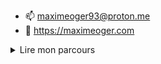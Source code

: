 
- 📫 maximeoger93@proton.me
- 🔮 https://maximeoger.com

<details>
  <summary>Lire mon parcours</summary>
  soon ...  
</details>

<!---
maximeoger/maximeoger is a ✨ special ✨ repository because its `README.md` (this file) appears on your GitHub profile.
You can click the Preview link to take a look at your changes.

--->
